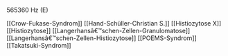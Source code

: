 565360 Hz (E)

[[Crow-Fukase-Syndrom]]
[[Hand-Schüller-Christian S.]]
[[Histiozytose X]]
[[Histiozytose]]
[[Langerhansâ€™schen-Zellen-Granulomatose]]
[[Langerhansâ€™schen-Zellen-Histiozytose]]
[[POEMS-Syndrom]]
[[Takatsuki-Syndrom]]